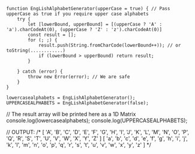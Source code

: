     function EngLishAlphabetGenerator(upperCase = true) { // Pass upperCase as true if you require upper case alphabets
        try {
            let [lowerBound, upperBound] = [(upperCase ? 'A' : 'a').charCodeAt(0), (upperCase ? 'Z' : 'z').charCodeAt(0)]
            const result = [];
            for (; ;) {
                result.push(String.fromCharCode(lowerBound++)); // or toString(............)
                if (lowerBound > upperBound) return result;
            }
    
        } catch (error) {
            throw new Error(error); // We are safe
        }
    }
    
    lowercasealphabets = EngLishAlphabetGenerator();
    UPPERCASEALPHABETS = EngLishAlphabetGenerator(false);

// The result array will be printed here as a 1D Matrix
console.log(lowercasealphabets);
console.log(UPPERCASEALPHABETS); 

// OUTPUT:
/*
[
    'A', 'B', 'C', 'D', 'E', 'F',
    'G', 'H', 'I', 'J', 'K', 'L',
    'M', 'N', 'O', 'P', 'Q', 'R',
    'S', 'T', 'U', 'V', 'W', 'X',
    'Y', 'Z'
  ]
  [
    'a', 'b', 'c', 'd', 'e', 'f',
    'g', 'h', 'i', 'j', 'k', 'l',
    'm', 'n', 'o', 'p', 'q', 'r',
    's', 't', 'u', 'v', 'w', 'x',
    'y', 'z'
  ]
*/
